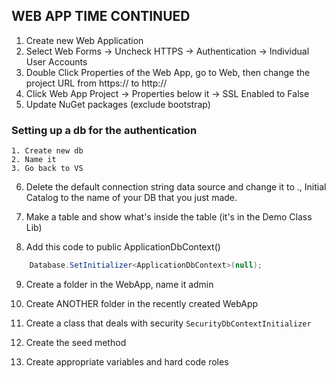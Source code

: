 ## WEB APP TIME CONTINUED

1. Create new Web Application
2. Select Web Forms -> Uncheck HTTPS -> Authentication -> Individual User Accounts
3. Double Click Properties of the Web App, go to Web, then change the project URL from https:// to http://
4. Click Web App Project -> Properties below it -> SSL Enabled to False
5. Update NuGet packages (exclude bootstrap)

### Setting up a db for the authentication

    1. Create new db
    2. Name it
    3. Go back to VS

6. Delete the default connection string data source and change it to ., Initial Catalog to the name of your DB that you just made.

7. Make a table and show what's inside the table (it's in the Demo Class Lib)

8. Add this code to public ApplicationDbContext()

```csharp
    Database.SetInitializer<ApplicationDbContext>(null);
```

9. Create a folder in the WebApp, name it admin

10. Create ANOTHER folder in the recently created WebApp 

11. Create a class that deals with security ``SecurityDbContextInitializer``

12. Create the seed method

13. Create appropriate variables and hard code roles